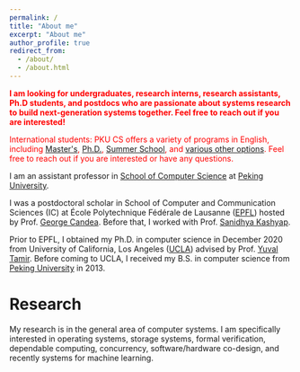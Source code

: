 ```yaml
---
permalink: /
title: "About me"
excerpt: "About me"
author_profile: true
redirect_from: 
  - /about/
  - /about.html
---
```


<!---
# **Note**
I am currently applying for tenure-track assistant professor positions
-->

<span style="color:red"> **I am looking for undergraduates, research interns, 
research assistants, Ph.D students, and postdocs who are passionate about 
systems research to build next-generation systems together. Feel free to reach 
out if you are interested!**
</span>

<span style="color:red"> International students: PKU CS offers a variety of programs in English, including [Master's](/files/master.jpg), [Ph.D.](https://cs.pku.edu.cn/English/Internationalization/Curriculum_for_English_Based_Programs.htm), [Summer School](https://cs.pku.edu.cn/English/Internationalization/Summer_Winter_Camp1.htm), and [various other options](https://cs.pku.edu.cn/English/Internationalization/Summer_Winter_Camp1.htm). Feel free to reach out if you are interested or have any questions.
</span>

I am an assistant professor in [School of Computer Science](https://cs.pku.edu.cn/English/Home.htm) 
at [Peking University](https://english.pku.edu.cn/). 

I was a postdoctoral scholar in School of Computer and Communication Sciences (IC) at École Polytechnique Fédérale de Lausanne ([EPFL](https://www.epfl.ch/en/)) hosted by Prof. [George Candea](https://dslab.epfl.ch/people/candea/). Before that, I worked with Prof. [Sanidhya Kashyap](https://sanidhya.github.io/). 

Prior to EPFL, I obtained my Ph.D. in computer science in December 2020 from University of California, Los Angeles ([UCLA](https://www.ucla.edu/)) advised by Prof. [Yuval Tamir](http://web.cs.ucla.edu/~tamir/). Before coming to UCLA, I received my B.S. in computer science from [Peking University](https://www.pku.edu.cn/) in 2013.

<!---
:exclamation:  I am currently applying for tenure-track assistant professor positions [CV](/files/cv_dyz.pdf) :exclamation:
-->




Research
======
My research is in the general area of computer systems. I am specifically 
interested in operating systems, storage systems, formal verification, 
dependable computing, concurrency, software/hardware co-design, and recently 
systems for machine learning. 






